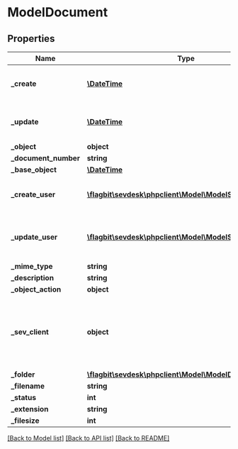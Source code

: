 # ModelDocument

## Properties
Name | Type | Description | Notes
------------ | ------------- | ------------- | -------------
**_create** | [**\DateTime**](\DateTime.md) | date the document was created | [optional] 
**_update** | [**\DateTime**](\DateTime.md) | date the document was last updated | [optional] 
**_object** | **object** |  | [optional] 
**_document_number** | **string** |  | [optional] 
**_base_object** | [**\DateTime**](\DateTime.md) |  | [optional] 
**_create_user** | [**\flagbit\sevdesk\phpclient\Model\ModelSevUser**](ModelSevUser.md) | SevUser who created the document | [optional] 
**_update_user** | [**\flagbit\sevdesk\phpclient\Model\ModelSevUser**](ModelSevUser.md) | SevUser who last updated the document | [optional] 
**_mime_type** | **string** |  | [optional] 
**_description** | **string** |  | [optional] 
**_object_action** | **object** |  | [optional] 
**_sev_client** | **object** | sevClient is the unique id every customer has and is used in nearly all operations | [optional] 
**_folder** | [**\flagbit\sevdesk\phpclient\Model\ModelDocumentFolder**](ModelDocumentFolder.md) |  | [optional] 
**_filename** | **string** |  | [optional] 
**_status** | **int** |  | [optional] 
**_extension** | **string** |  | [optional] 
**_filesize** | **int** |  | [optional] 

[[Back to Model list]](../README.md#documentation-for-models) [[Back to API list]](../README.md#documentation-for-api-endpoints) [[Back to README]](../README.md)


